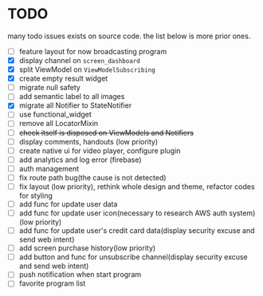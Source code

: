 # TODO

many todo issues exists on source code.
the list below is more prior ones.

- [ ] feature layout for now broadcasting program
- [x] display channel on `screen_dashboard`
- [x] split ViewModel on `ViewModelSubscribing`
- [x] create empty result widget
- [ ] migrate null safety
- [ ] add semantic label to all images
- [x] migrate all Notifier to StateNotifier
- [ ] use functional_widget
- [ ] remove all LocatorMixin
- [ ] ~~check itself is disposed on ViewModels and Notifiers~~
- [ ] display comments, handouts (low priority)
- [ ] create native ui for video player, configure plugin  
- [ ] add analytics and log error (firebase)
- [ ] auth management
- [ ] fix route path bug(the cause is not detected)
- [ ] fix layout (low priority), rethink whole design and theme, refactor codes for styling
- [ ] add func for update user data
- [ ] add func for update user icon(necessary to research AWS auth system)(low priority)
- [ ] add func for update user's credit card data(display security excuse and send web intent)
- [ ] add screen purchase history(low priority)
- [ ] add button and func for unsubscribe channel(display security excuse and send web intent)
- [ ] push notification when start program
- [ ] favorite program list
